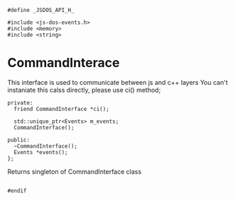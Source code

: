 
```#ifndef _JSDOS_API_H_
#define _JSDOS_API_H_

#include <js-dos-events.h>
#include <memory>
#include <string>

```

CommandInterace
==========

This interface is used to communicate between js and c++ layers
You can't instaniate this calss directly, please use ci() method;

```class CommandInterface {
private:
  friend CommandInterface *ci();

  std::unique_ptr<Events> m_events;
  CommandInterface();

public:
  ~CommandInterface();
  Events *events();
};

```

Returns singleton of CommandInterface class

```CommandInterface *ci();

#endif

```


